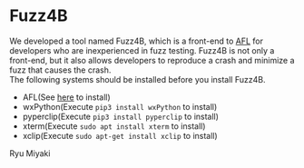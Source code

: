 # Fuzz4B
We developed a tool named Fuzz4B, which is a front-end to [AFL](https://github.com/google/AFL) for developers who are inexperienced in fuzz testing. Fuzz4B is not only a front-end, but it also allows developers to reproduce a crash and minimize a fuzz that causes the crash.  
The following systems should be installed before you install Fuzz4B.
- AFL(See [here](https://github.com/google/AFL/blob/master/docs/INSTALL) to install)
- wxPython(Execute `pip3 install wxPython` to install)
- pyperclip(Execute `pip3 install pyperclip` to install)
- xterm(Execute `sudo apt install xterm` to install)
- xclip(Execute `sudo apt-get install xclip` to install)

Ryu Miyaki
